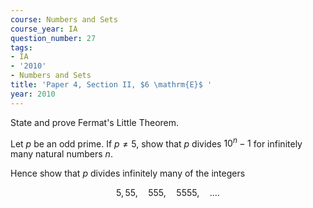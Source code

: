 ```yaml
---
course: Numbers and Sets
course_year: IA
question_number: 27
tags:
- IA
- '2010'
- Numbers and Sets
title: 'Paper 4, Section II, $6 \mathrm{E}$ '
year: 2010
---
```




State and prove Fermat's Little Theorem.

Let $p$ be an odd prime. If $p \neq 5$, show that $p$ divides $10^{n}-1$ for infinitely many natural numbers $n$.

Hence show that $p$ divides infinitely many of the integers

$$5,55, \quad 555, \quad 5555, \quad \ldots .$$